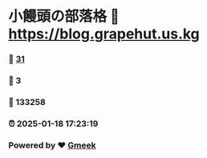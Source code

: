 # 小饅頭の部落格 :link: https://blog.grapehut.us.kg 
### :page_facing_up: [31](https://blog.grapehut.us.kg/tag.html) 
### :speech_balloon: 3 
### :hibiscus: 133258 
### :alarm_clock: 2025-01-18 17:23:19 
### Powered by :heart: [Gmeek](https://github.com/Meekdai/Gmeek)
